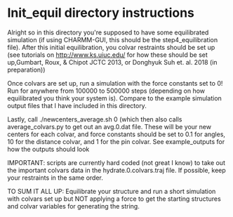 # Init_equil directory instructions

Alright so in this directory you're supposed to have some equilibrated simulation (if using CHARMM-GUI,
this should be the step4_equilibration file). After this initial equilibration, you colvar restraints
should be set up (see tutorials on http://www.ks.uiuc.edu/ for how these should be set up,Gumbart, Roux,
& Chipot JCTC 2013, or Donghyuk Suh et. al. 2018 (in preparation))

Once colvars are set up, run a simulation with the force constants set to 0! Run for anywhere from 100000
to 500000 steps (depending on how equilibrated you think your system is). Compare to the example simulation
output files that I have included in this directory.

Lastly, call ./newcenters_average.sh 0  (which then also calls average_colvars.py to get out an avg.0.dat file.
These will be your new centers for each colvar, and force constants should be set to 0.1 for angles, 10 for the
distance colvar, and 1 for the pin colvar. See example_outputs for how the outputs should look

IMPORTANT: scripts are currently hard coded (not great I know) to take out the important colvars data in
the hydrate.0.colvars.traj file. If possible, keep your restraints in the same order.

TO SUM IT ALL UP: Equilibrate your structure and run a short simulation with colvars set up but NOT
applying a force to get the starting structures and colvar variables for generating the string.
